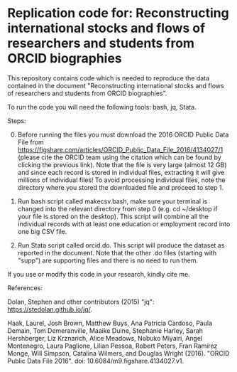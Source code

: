 # Replication code for: Reconstructing international stocks and flows of researchers and students from ORCID biographies

This repository contains code which is needed to reproduce the data contained in the document "Reconstructing international stocks and flows of researchers and students from ORCID biographies". 

To run the code you will need the following tools: bash, jq, Stata.

Steps:

0. Before running the files you must download the 2016 ORCID Public Data File from https://figshare.com/articles/ORCID_Public_Data_File_2016/4134027/1 (please cite the ORCID team using the citation which can be found by clicking the previous link). Note that the file is very large (almost 12 GB) and since each record is stored in individual files, extracting it will give millions of individual files! To avoid processing individual files, note the directory where you stored the downloaded file and proceed to step 1.

1. Run bash script called makecsv.bash, make sure your terminal is changed into the relevant directory from step 0 (e.g. cd ~/desktop if your file is stored on the desktop). This script will combine all the individual records with at least one education or employment record into one big CSV file.

2. Run Stata script called orcid.do. This script will produce the dataset as reported in the document. Note that the other .do files (starting with "supp") are supporting files and there is no need to run them.

If you use or modify this code in your research, kindly cite me.

References:

Dolan, Stephen and other contributors (2015) "jq": https://stedolan.github.io/jq/.

Haak, Laurel, Josh Brown, Matthew Buys, Ana Patricia Cardoso, Paula Demain, Tom Demeranville, Maaike Duine, Stephanie Harley, Sarah Hershberger, Liz Krznarich, Alice Meadows, Nobuko Miyairi, Angel Montenegro, Laura Paglione, Lilian Pessoa, Robert Peters, Fran Ramı́rez Monge, Will Simpson, Catalina Wilmers, and Douglas Wright (2016). "ORCID Public Data File 2016". doi: 10.6084/m9.figshare.4134027.v1.
